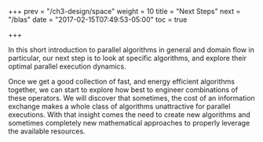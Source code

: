 +++
prev = "/ch3-design/space"
weight = 10
title = "Next Steps"
next = "/blas"
date = "2017-02-15T07:49:53-05:00"
toc = true

+++

In this short introduction to parallel algorithms in general and domain flow 
in particular, our next step is to look at specific algorithms, and explore
their optimal parallel execution dynamics.

Once we get a good collection of fast, and energy efficient algorithms together,
we can start to explore how best to engineer combinations of these operators. 
We will discover that sometimes, the cost of an information exchange makes 
a whole class of algorithms unattractive for parallel executions. With that
insight comes the need to create new algorithms and sometimes completely new
mathematical approaches to properly leverage the available resources.
